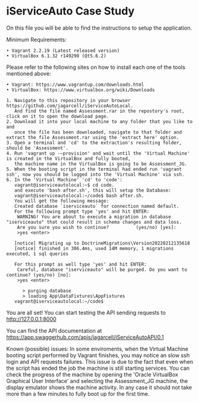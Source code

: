 # iServiceAuto Case Study
On this file you will be able to find the instructions to setup the application.  

Minimum Requirements: 

    • Vagrant 2.2.19 (Latest released version) 
    • VirtualBox 6.1.32 r149290 (Qt5.6.2)
    
Please refer to the following sites on how to install each one of the tools mentioned above:

    • Vagrant: https://www.vagrantup.com/downloads.html
    • VirtualBox: https://www.virtualbox.org/wiki/Downloads

    1. Navigate to this repository in your browser https://github.com/jagarcell/iServiceAutoLocal.
       And find the file named Assessment.rar in the repostory's root, click on it to open the download page.
    2. Download it into your local machine to any folder that you like to and
       once the file has been downloaded, navigate to that folder and extract the file Assessment.rar using the 'extract here' option.
    3. Open a terminal and 'cd' to the extraction's resulting folder, should be 'Assessment'.
    4. Run 'vagrant up -–provision' and wait until the 'Virtual Machine' is created in the VirtualBox and fully booted,
       the machine name in the VirtualBox is going to be Assessment_JG.
    5. When the booting script in the terminal had ended run 'vagrant ssh', now you should be logged into the 'Virtual Machine' via ssh.
    6. In the 'Virtual Machine' 'cd' to 'code':
       vagrant@iserviceautolocal:~$ cd code.
       and execute 'bash after.sh', this will setup the Database:
       vagrant@iserviceautolocal:~/code$ bash after.sh.
       You will get the following message:
       Created database `iserviceauto` for connection named default.
       For the following prompt type 'yes' and hit ENTER:
        WARNING! You are about to execute a migration in database "iserviceauto" that could result in schema changes and data loss. 
        Are you sure you wish to continue?          (yes/no) [yes]:
        >yes <enter>
       
       [notice] Migrating up to DoctrineMigrations\Version20220212135618
       [notice] finished in 306.4ms, used 14M memory, 1 migrations executed, 1 sql queries
       
       For this prompt as well type 'yes' and hit ENTER:
        Careful, database "iserviceauto" will be purged. Do you want to continue? (yes/no) [no]:
        >yes <enter>
       
          > purging database
          > loading App\DataFixtures\AppFixtures
       vagrant@iserviceautolocal:~/code$

You are all set! You can start testing the API sending requests to http://127.0.0.1:8000

You can find the API documentation at https://app.swaggerhub.com/apis/jagarcell/iServiceAutoAPI/0.1

Known (possible) issues:
In some enviroments, when the Virtual Machine booting script performed by Vagrant finishes, you may notice an slow ssh login and API requests failures. 
This issue is due to the fact that even when the script has ended the job the machine is still starting services. You can check the progress of the machine
by opening the 'Oracle VirtualBox Graphical User Interface' and selecting the Assessment_JG machine, the display emulator shows the machine activity. 
In any case it should not take more than a few minutes to fully boot up for the first time.  
